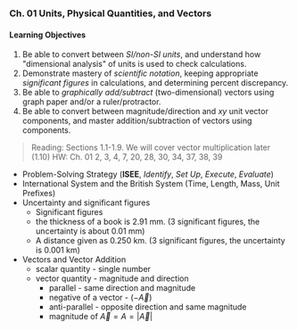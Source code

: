### Ch. 01 Units, Physical Quantities, and Vectors

#### Learning Objectives
1. Be able to convert between _SI/non-SI units_, and understand how "dimensional analysis" of units is used to check calculations.
2. Demonstrate mastery of _scientific notation_, keeping appropriate _significant figures_ in calculations, and determining percent discrepancy.
3. Be able to _graphically add/subtract_ (two-dimensional) vectors using graph paper and/or a ruler/protractor.
4. Be able to convert between magnitude/direction and $xy$ unit vector components, and master addition/subtraction of vectors using components.

> Reading: Sections 1.1-1.9. We will cover vector multiplication later (1.10)
HW: Ch. 01
2, 3, 4, 7, 20, 28, 30, 34, 37, 38, 39

+ Problem-Solving Strategy (**ISEE**, _Identify_, _Set Up_, _Execute_, _Evaluate_)
+ International System and the British System (Time, Length, Mass, Unit Prefixes)
+ Uncertainty and significant figures
  * Significant figures
  + the thickness of a book is 2.91 mm. (3 significant figures, the uncertainty is about 0.01 mm)
  + A distance given as 0.250 km. (3 significant figures, the uncertainty is 0.001 km)
+ Vectors and Vector Addition
  * scalar quantity - single number
  * vector quantity - magnitude and direction
    + parallel  - same direction and magnitude
    + negative of a vector - ($-\vec A$)
    + anti-parallel - opposite direction and same magnitude
    + magnitude of $\vec{A} = A = |\vec{A}|$
